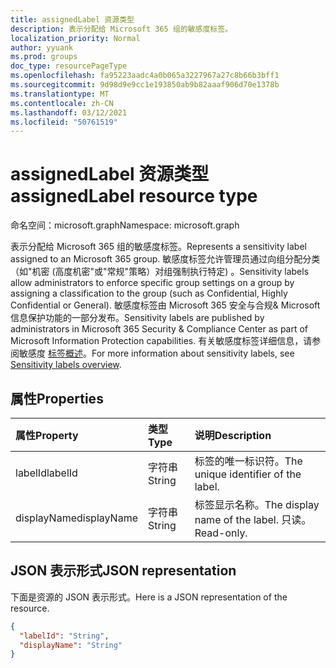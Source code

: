 ```yaml
---
title: assignedLabel 资源类型
description: 表示分配给 Microsoft 365 组的敏感度标签。
localization_priority: Normal
author: yyuank
ms.prod: groups
doc_type: resourcePageType
ms.openlocfilehash: fa95223aadc4a0b065a3227967a27c8b66b3bff1
ms.sourcegitcommit: 9d98d9e9cc1e193850ab9b82aaaf906d70e1378b
ms.translationtype: MT
ms.contentlocale: zh-CN
ms.lasthandoff: 03/12/2021
ms.locfileid: "50761519"
---
```

# <a name="assignedlabel-resource-type"></a><span data-ttu-id="56242-103">assignedLabel 资源类型</span><span class="sxs-lookup"><span data-stu-id="56242-103">assignedLabel resource type</span></span>

<span data-ttu-id="56242-104">命名空间：microsoft.graph</span><span class="sxs-lookup"><span data-stu-id="56242-104">Namespace: microsoft.graph</span></span>

<span data-ttu-id="56242-105">表示分配给 Microsoft 365 组的敏感度标签。</span><span class="sxs-lookup"><span data-stu-id="56242-105">Represents a sensitivity label assigned to an Microsoft 365 group.</span></span> <span data-ttu-id="56242-106">敏感度标签允许管理员通过向组分配分类（如"机密 (高度机密"或"常规"策略）对组强制执行特定) 。</span><span class="sxs-lookup"><span data-stu-id="56242-106">Sensitivity labels allow administrators to enforce specific group settings on a group by assigning a classification to the group (such as Confidential, Highly Confidential or General).</span></span> <span data-ttu-id="56242-107">敏感度标签由 Microsoft 365 安全与合规& Microsoft 信息保护功能的一部分发布。</span><span class="sxs-lookup"><span data-stu-id="56242-107">Sensitivity labels are published by administrators in Microsoft 365 Security & Compliance Center as part of Microsoft Information Protection capabilities.</span></span> <span data-ttu-id="56242-108">有关敏感度标签详细信息，请参阅敏感度 [标签概述](/microsoft-365/compliance/sensitivity-labels?view=o365-worldwide)。</span><span class="sxs-lookup"><span data-stu-id="56242-108">For more information about sensitivity labels, see [Sensitivity labels overview](/microsoft-365/compliance/sensitivity-labels?view=o365-worldwide).</span></span>

## <a name="properties"></a><span data-ttu-id="56242-109">属性</span><span class="sxs-lookup"><span data-stu-id="56242-109">Properties</span></span>
| <span data-ttu-id="56242-110">属性</span><span class="sxs-lookup"><span data-stu-id="56242-110">Property</span></span>     | <span data-ttu-id="56242-111">类型</span><span class="sxs-lookup"><span data-stu-id="56242-111">Type</span></span>   |<span data-ttu-id="56242-112">说明</span><span class="sxs-lookup"><span data-stu-id="56242-112">Description</span></span>|
|:---------------|:--------|:----------|
|<span data-ttu-id="56242-113">labelId</span><span class="sxs-lookup"><span data-stu-id="56242-113">labelId</span></span>|<span data-ttu-id="56242-114">字符串</span><span class="sxs-lookup"><span data-stu-id="56242-114">String</span></span>|<span data-ttu-id="56242-115">标签的唯一标识符。</span><span class="sxs-lookup"><span data-stu-id="56242-115">The unique identifier of the label.</span></span>|
|<span data-ttu-id="56242-116">displayName</span><span class="sxs-lookup"><span data-stu-id="56242-116">displayName</span></span>|<span data-ttu-id="56242-117">字符串</span><span class="sxs-lookup"><span data-stu-id="56242-117">String</span></span>|<span data-ttu-id="56242-118">标签显示名称。</span><span class="sxs-lookup"><span data-stu-id="56242-118">The display name of the label.</span></span> <span data-ttu-id="56242-119">只读。</span><span class="sxs-lookup"><span data-stu-id="56242-119">Read-only.</span></span>|

## <a name="json-representation"></a><span data-ttu-id="56242-120">JSON 表示形式</span><span class="sxs-lookup"><span data-stu-id="56242-120">JSON representation</span></span>

<span data-ttu-id="56242-121">下面是资源的 JSON 表示形式。</span><span class="sxs-lookup"><span data-stu-id="56242-121">Here is a JSON representation of the resource.</span></span>

<!-- {
  "blockType": "resource",
  "optionalProperties": [
  ],
  "@odata.type": "microsoft.graph.assignedLabel"
}-->

```json
{
  "labelId": "String",
  "displayName": "String"
}
```


<!-- uuid: 8fcb5dbc-d5aa-4681-8e31-b001d5168d79
2015-10-25 14:57:30 UTC -->
<!--
{
  "type": "#page.annotation",
  "description": "assignedLabel resource",
  "keywords": "",
  "section": "documentation",
  "tocPath": "",
  "suppressions": []
}
-->